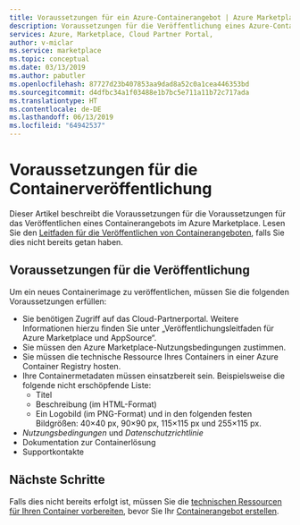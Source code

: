 ```yaml
---
title: Voraussetzungen für ein Azure-Containerangebot | Azure Marketplace
description: Voraussetzungen für die Veröffentlichung eines Azure-Containers.
services: Azure, Marketplace, Cloud Partner Portal,
author: v-miclar
ms.service: marketplace
ms.topic: conceptual
ms.date: 03/13/2019
ms.author: pabutler
ms.openlocfilehash: 87727d23b407853aa9dad8a52c0a1cea446353bd
ms.sourcegitcommit: d4dfbc34a1f03488e1b7bc5e711a11b72c717ada
ms.translationtype: HT
ms.contentlocale: de-DE
ms.lasthandoff: 06/13/2019
ms.locfileid: "64942537"
---
```

# <a name="container-publishing-prerequisites"></a>Voraussetzungen für die Containerveröffentlichung

Dieser Artikel beschreibt die Voraussetzungen für die Voraussetzungen für das Veröffentlichen eines Containerangebots im Azure Marketplace.  Lesen Sie den [Leitfaden für die Veröffentlichen von Containerangeboten](../../marketplace-containers.md), falls Sie dies nicht bereits getan haben.

## <a name="publishing-prerequisites"></a>Voraussetzungen für die Veröffentlichung

Um ein neues Containerimage zu veröffentlichen, müssen Sie die folgenden Voraussetzungen erfüllen:

- Sie benötigen Zugriff auf das Cloud-Partnerportal. Weitere Informationen hierzu finden Sie unter „Veröffentlichungsleitfaden für Azure Marketplace und AppSource“.
- Sie müssen den Azure Marketplace-Nutzungsbedingungen zustimmen.
- Sie müssen die technische Ressource Ihres Containers in einer Azure Container Registry hosten.
- Ihre Containermetadaten müssen einsatzbereit sein. Beispielsweise die folgende nicht erschöpfende Liste:
  - Titel
  - Beschreibung (im HTML-Format)
  - Ein Logobild (im PNG-Format) und in den folgenden festen Bildgrößen: 40×40 px, 90×90 px, 115×115 px und 255×115 px.
- *Nutzungsbedingungen* und *Datenschutzrichtlinie*
- Dokumentation zur Containerlösung
- Supportkontakte

## <a name="next-steps"></a>Nächste Schritte

Falls dies nicht bereits erfolgt ist, müssen Sie die [technischen Ressourcen für Ihren Container vorbereiten](./cpp-create-technical-assets.md), bevor Sie Ihr [Containerangebot erstellen](./cpp-create-offer.md).  